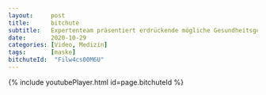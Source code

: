 ```yaml
---
layout:     post
title:      bitchute
subtitle:   Expertenteam präsentiert erdrückende mögliche Gesundheitsgefahren durch Masken
date:       2020-10-29
categories: [Video, Medizin]
tags:       [maske]
bitchuteId:  "Filw4cs00M6U"
---
```

{% include youtubePlayer.html id=page.bitchuteId %}
